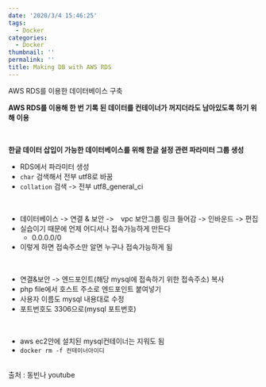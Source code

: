 ```yaml
---
date: '2020/3/4 15:46:25'
tags:
  - Docker
categories:
  - Docker
thumbnail: ''
permalink: ''
title: Making DB with AWS RDS
---
```


AWS RDS를 이용한 데이터베이스 구축

<!-- more -->

__AWS RDS를 이용해 한 번 기록 된 데이터를 컨테이너가 꺼지더라도 남아있도록 하기 위해 이용__

<br>

__한글 데이터 삽입이 가능한 데이터베이스를 위해 한글 설정 관련 파라미터 그룹 생성__

* RDS에서 파라미터 생성
* `char` 검색해서 전부 utf8로 바꿈
* `collation` 검색 -> 전부 utf8_general_ci

<br>

* 데이터베이스 -> 연결 & 보안 ->　vpc 보안그룹 링크 들어감 -> 인바운드 -> 편집
* 실습이기 때문에 언제 어디서나 접속가능하게 만든다
    * 0.0.0.0/0
* 이렇게 하면 접속주소만 알면 누구나 접속가능하게 됨

<br>

* 연결&보안 -> 엔드포인트(해당 mysql에 접속하기 위한 접속주소) 복사
* php file에서 호스트 주소로 엔드포인트 붙여넣기
* 사용자 이름도 mysql 내용대로 수정
* 포트번호도 3306으로(mysql 포트번호)

<br>

* aws ec2안에 설치된 mysql컨테이너는 지워도 됨
* `docker rm -f 컨테이너아이디`



<br>
출처 : 동빈나 youtube


